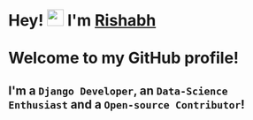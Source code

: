 # Hey! <img src="https://raw.githubusercontent.com/syedareehaquasar/syedareehaquasar/master/gifs/Hi.gif" width="30px"> I'm [**Rishabh**](https://www.linkedin.com/in/rishabh256/)<br /> <br />  Welcome to my GitHub profile! </h2>

## I'm a **`Django Developer`**, an **`Data-Science Enthusiast`** and a **``Open-source Contributor``**!
